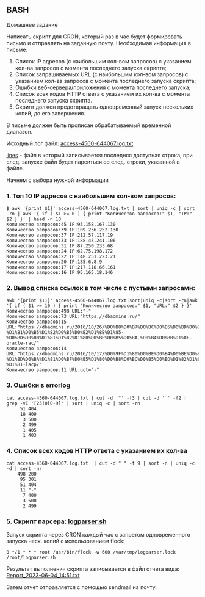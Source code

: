 ## BASH


Домашнее задание
	
Написать скрипт для CRON, который раз в час будет формировать письмо и отправлять на заданную почту.
Необходимая информация в письме:

1. Список IP адресов (с наибольшим кол-вом запросов) с указанием кол-ва запросов c момента последнего запуска скрипта;
2. Список запрашиваемых URL (с наибольшим кол-вом запросов) с указанием кол-ва запросов c момента последнего запуска скрипта;
3. Ошибки веб-сервера/приложения c момента последнего запуска;
4. Список всех кодов HTTP ответа с указанием их кол-ва с момента последнего запуска скрипта.
5. Скрипт должен предотвращать одновременный запуск нескольких копий, до его завершения.
	
В письме должен быть прописан обрабатываемый временной диапазон.

Исходный лог файл: [access-4560-644067.log.txt](access-4560-644067.log.txt)	

[lines](./lines) - файл в который записывается последняя доступная строка, при след. запуске файл будет парситься со след. строки, указанной в файле.


Начнем с выбора нужной информации

### 1. Топ 10 IP адресов с наибольшим кол-вом запросов:

```
$ awk '{print $1}' access-4560-644067.log.txt | sort | uniq -c | sort -rn | awk '{ if ( $1 >= 0 ) { print "Количество запросов:" $1, "IP:" $2 } }' | head -n 10
Количество запросов:45 IP:93.158.167.130
Количество запросов:39 IP:109.236.252.130
Количество запросов:37 IP:212.57.117.19
Количество запросов:33 IP:188.43.241.106
Количество запросов:31 IP:87.250.233.68
Количество запросов:24 IP:62.75.198.172
Количество запросов:22 IP:148.251.223.21
Количество запросов:20 IP:185.6.8.9
Количество запросов:17 IP:217.118.66.161
Количество запросов:16 IP:95.165.18.146
```	

### 2. Вывод списка ссылок в том числе с пустыми запросами:
```
awk '{print $11}' access-4560-644067.log.txt|sort|uniq -c|sort -rn|awk '{ if ( $1 >= 10 ) { print "Количество запросов:" $1, "URL:" $2 } }'
Количество запросов:498 URL:"-"
Количество запросов:73 URL:"https://dbadmins.ru/"
Количество запросов:15 URL:"https://dbadmins.ru/2016/10/26/%D0%B8%D0%B7%D0%BC%D0%B5%D0%BD%D0%B5%D0%BD%D0%B8%D0%B5-%D1%81%D0%B5%D1%82%D0%B5%D0%B2%D1%8B%D1%85-%D0%BD%D0%B0%D1%81%D1%82%D1%80%D0%BE%D0%B5%D0%BA-%D0%B4%D0%BB%D1%8F-oracle-rac/"
Количество запросов:14 URL:"https://dbadmins.ru/2016/10/17/%D0%9F%D1%80%D0%BE%D0%B4%D0%BE%D0%BB%D0%B6%D0%B0%D0%B5%D0%BC-%D1%8D%D0%BA%D1%81%D0%BF%D0%B5%D1%80%D0%B8%D0%BC%D0%B5%D0%BD%D1%82%D1%8B-%D1%81-lacp/"
Количество запросов:11 URL:uct="-"

```
	
### 3. Ошибки в errorlog

```
cat access-4560-644067.log.txt | cut -d '"' -f3 | cut -d ' ' -f2 | grep -vE '[23]0[0-9]' | sort | uniq -c | sort -rn
     51 404
     18 400
      3 500
      2 499
      1 405
      1 403
```
	
### 4. Список всех кодов HTTP ответа с указанием их кол-ва
```
cat access-4560-644067.log.txt  | cut -d " " -f 9 | sort -n | uniq -c -d | sort -nr
    498 200
     95 301
     51 404
     11 "-"
      7 400
      3 500
      2 499
```
### 5. Скрипт парсера: [logparser.sh](./logparser.sh)	
Запуск скрипта через CRON каждый час с запретом одновременного запуска неск. копий с использованием flock:
``` 
0 */1 * * * root /usr/bin/flock -w 600 /var/tmp/logparser.lock /root/logparser.sh
```

Результат выполнения скрипта записывается в файл отчета вида: [Report_2023-06-04_14:51.txt](./Report_2023-06-04_14%3A51.txt)

Затем отчет отправляется с помощью sendmail на почту.
